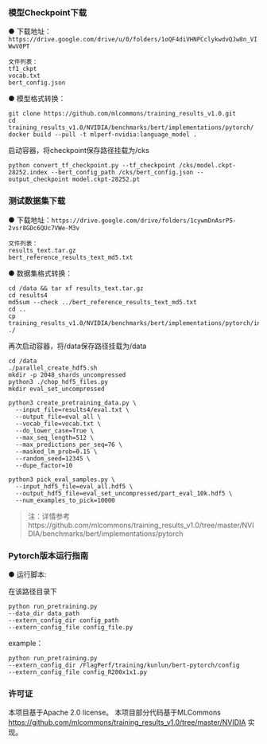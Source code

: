 
### 模型Checkpoint下载

● 下载地址：
`https://drive.google.com/drive/u/0/folders/1oQF4diVHNPCclykwdvQJw8n_VIWwV0PT`
   

```
文件列表：
tf1_ckpt
vocab.txt
bert_config.json
```


● 模型格式转换：

```
git clone https://github.com/mlcommons/training_results_v1.0.git
cd training_results_v1.0/NVIDIA/benchmarks/bert/implementations/pytorch/
docker build --pull -t mlperf-nvidia:language_model .
```

启动容器，将checkpoint保存路径挂载为/cks

```
python convert_tf_checkpoint.py --tf_checkpoint /cks/model.ckpt-28252.index --bert_config_path /cks/bert_config.json --output_checkpoint model.ckpt-28252.pt
```

### 测试数据集下载

● 下载地址：`https://drive.google.com/drive/folders/1cywmDnAsrP5-2vsr8GDc6QUc7VWe-M3v`

```
文件列表：
results_text.tar.gz
bert_reference_results_text_md5.txt
```

● 数据集格式转换：

```
cd /data && tar xf results_text.tar.gz
cd results4
md5sum --check ../bert_reference_results_text_md5.txt
cd ..
cp training_results_v1.0/NVIDIA/benchmarks/bert/implementations/pytorch/input_preprocessing/* ./
```

再次启动容器，将/data保存路径挂载为/data

```
cd /data
./parallel_create_hdf5.sh
mkdir -p 2048_shards_uncompressed
python3 ./chop_hdf5_files.py
mkdir eval_set_uncompressed

python3 create_pretraining_data.py \
  --input_file=results4/eval.txt \
  --output_file=eval_all \
  --vocab_file=vocab.txt \
  --do_lower_case=True \
  --max_seq_length=512 \
  --max_predictions_per_seq=76 \
  --masked_lm_prob=0.15 \
  --random_seed=12345 \
  --dupe_factor=10

python3 pick_eval_samples.py \
  --input_hdf5_file=eval_all.hdf5 \
  --output_hdf5_file=eval_set_uncompressed/part_eval_10k.hdf5 \
  --num_examples_to_pick=10000
```

> 注：详情参考https://github.com/mlcommons/training_results_v1.0/tree/master/NVIDIA/benchmarks/bert/implementations/pytorch

### Pytorch版本运行指南

● 运行脚本:

在该路径目录下

```
python run_pretraining.py 
--data_dir data_path
--extern_config_dir config_path
--extern_config_file config_file.py
```

example：
```
python run_pretraining.py 
--extern_config_dir /FlagPerf/training/kunlun/bert-pytorch/config
--extern_config_file config_R200x1x1.py
```


### 许可证

本项目基于Apache 2.0 license。
本项目部分代码基于MLCommons https://github.com/mlcommons/training_results_v1.0/tree/master/NVIDIA 实现。
